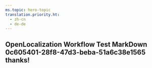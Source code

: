 ```yaml
---
ms.topic: hero-topic
translation.priority.ht: 
  - zh-cn
  - de-de
---
```

## OpenLocalization Workflow Test MarkDown 0c605401-28f8-47d3-beba-51a6c38e1565 thanks!
